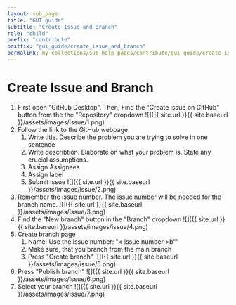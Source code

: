 ```yaml
---
layout: sub_page
title: "GUI guide"
subtitle: "Create Issue and Branch"
role: "child"
prefix: "contribute"
postfix: "gui_guide/create_issue_and_branch"
permalink: my_collections/sub_help_pages/contribute/gui_guide/create_issue_and_branch
---
```

# Create Issue and Branch
1. First open "GitHub Desktop". Then, 
Find the "Create issue on GitHub" button from the the "Repository"
dropdown
![]({{ site.url }}{{ site.baseurl }}/assets/images/issue/1.png)
2. Follow the link to the GitHub webpage. 
    1. Write title. Describe the problem you are trying to solve 
    in one sentence
    2. Write describtion. Elaborate on what your problem is. 
    State any crucial assumptions. 
    3. Assign Assignees 
    4. Assign label
    5. Submit issue 
![]({{ site.url }}{{ site.baseurl }}/assets/images/issue/2.png)
3. Remember the issue number. The issue number will be needed for the 
branch name. 
![]({{ site.url }}{{ site.baseurl }}/assets/images/issue/3.png)
4. Find the "New branch" button in the "Branch" dropdown
![]({{ site.url }}{{ site.baseurl }}/assets/images/issue/4.png)
5. Create branch page
    1. Name: Use the issue number: "< issue number >b""
    2. Make sure, that you branch from the main branch
    3. Press "Create branch"
![]({{ site.url }}{{ site.baseurl }}/assets/images/issue/5.png)
6. Press "Publish branch" 
![]({{ site.url }}{{ site.baseurl }}/assets/images/issue/6.png)
7. Select your branch
![]({{ site.url }}{{ site.baseurl }}/assets/images/issue/7.png)